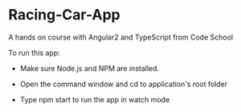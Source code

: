 # Racing-Car-App
A hands on course with Angular2 and TypeScript from Code School

To run this app:

- Make sure Node.js and NPM are installed.

- Open the command window and cd to application's root folder

- Type npm start to run the app in watch mode
